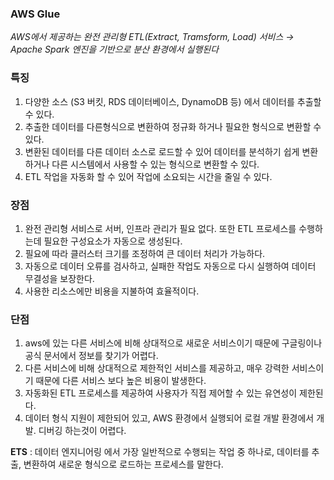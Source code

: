 ### AWS Glue

*AWS에서 제공하는 완전 관리형 ETL(Extract, Tramsform, Load) 서비스 → Apache Spark 엔진을 기반으로 분산 환경에서 실행된다*

### 특징

1. 다양한 소스 (S3 버킷, RDS 데이터베이스, DynamoDB 등) 에서 데이터를 추출할 수 있다.
2. 추출한 데이터를 다른형식으로 변환하여 정규화 하거나 필요한 형식으로 변환할 수 있다.
3. 변환된 데이터를 다른 데이터 소스로 로드할 수 있어 데이터를 분석하기 쉽게 변환하거나 다른 시스템에서 사용할 수 있는 형식으로 변환할 수 있다. 
4. ETL 작업을 자동화 할 수 있어 작업에 소요되는 시간을 줄일 수 있다.

### 장점

1. 완전 관리형 서비스로 서버, 인프라 관리가 필요 없다. 또한 ETL 프로세스를 수행하는데 필요한 구성요소가 자동으로 생성된다.
2. 필요에 따라 클러스터 크기를 조정하여 큰 데이터 처리가 가능하다.
3. 자동으로 데이터 오류를 검사하고, 실패한 작업도 자동으로 다시 실행하여 데이터 무결성을 보장한다.
4. 사용한 리소스에만 비용을 지불하여 효율적이다.

### 단점

1. aws에 있는 다른 서비스에 비해 상대적으로 새로운 서비스이기 때문에 구글링이나 공식 문서에서 정보를 찾기가 어렵다. 
2. 다른 서비스에 비해 상대적으로 제한적인 서비스를 제공하고, 매우 강력한 서비스이기 때문에 다른 서비스 보다 높은 비용이 발생한다.
3. 자동화된 ETL 프로세스를 제공하여 사용자가 직접 제어할 수 있는 유연성이 제한된다.
4. 데이터 형식 지원이 제한되어 있고, AWS 환경에서 실행되어 로컬 개발 환경에서 개발. 디버깅 하는것이 어렵다.

**ETS** : 데이터 엔지니어링 에서 가장 일반적으로 수행되는 작업 중 하나로, 데이터를 추출, 변환하여 새로운 형식으로 로드하는 프로세스를 말한다.